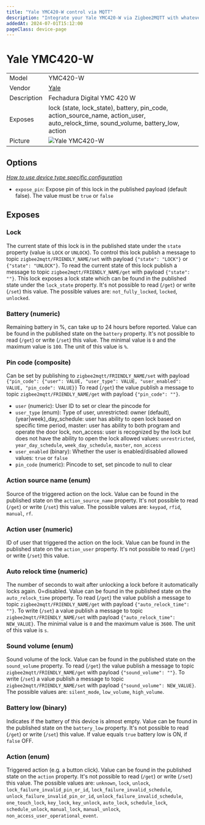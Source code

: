 ```yaml
---
title: "Yale YMC420-W control via MQTT"
description: "Integrate your Yale YMC420-W via Zigbee2MQTT with whatever smart home infrastructure you are using without the vendor's bridge or gateway."
addedAt: 2024-07-01T15:12:00
pageClass: device-page
---
```


<!-- !!!! -->
<!-- ATTENTION: This file is auto-generated through docgen! -->
<!-- You can only edit the "Notes"-Section between the two comment lines "Notes BEGIN" and "Notes END". -->
<!-- Do not use h1 or h2 heading within "## Notes"-Section. -->
<!-- !!!! -->

# Yale YMC420-W

|     |     |
|-----|-----|
| Model | YMC420-W  |
| Vendor  | [Yale](/supported-devices/#v=Yale)  |
| Description | Fechadura Digital YMC 420 W |
| Exposes | lock (state, lock_state), battery, pin_code, action_source_name, action_user, auto_relock_time, sound_volume, battery_low, action |
| Picture | ![Yale YMC420-W](https://www.zigbee2mqtt.io/images/devices/YMC420-W.png) |


<!-- Notes BEGIN: You can edit here. Add "## Notes" headline if not already present. -->


<!-- Notes END: Do not edit below this line -->



## Options
*[How to use device type specific configuration](../guide/configuration/devices-groups.md#specific-device-options)*

* `expose_pin`: Expose pin of this lock in the published payload (default false). The value must be `true` or `false`


## Exposes

### Lock 
The current state of this lock is in the published state under the `state` property (value is `LOCK` or `UNLOCK`).
To control this lock publish a message to topic `zigbee2mqtt/FRIENDLY_NAME/set` with payload `{"state": "LOCK"}` or `{"state": "UNLOCK"}`.
To read the current state of this lock publish a message to topic `zigbee2mqtt/FRIENDLY_NAME/get` with payload `{"state": ""}`.
This lock exposes a lock state which can be found in the published state under the `lock_state` property. It's not possible to read (`/get`) or write (`/set`) this value. The possible values are: `not_fully_locked`, `locked`, `unlocked`.

### Battery (numeric)
Remaining battery in %, can take up to 24 hours before reported.
Value can be found in the published state on the `battery` property.
It's not possible to read (`/get`) or write (`/set`) this value.
The minimal value is `0` and the maximum value is `100`.
The unit of this value is `%`.

### Pin code (composite)
Can be set by publishing to `zigbee2mqtt/FRIENDLY_NAME/set` with payload `{"pin_code": {"user": VALUE, "user_type": VALUE, "user_enabled": VALUE, "pin_code": VALUE}}`
To read (`/get`) the value publish a message to topic `zigbee2mqtt/FRIENDLY_NAME/get` with payload `{"pin_code": ""}`.
- `user` (numeric): User ID to set or clear the pincode for 
- `user_type` (enum): Type of user, unrestricted: owner (default), (year|week)_day_schedule: user has ability to open lock based on specific time period, master: user has ability to both program and operate the door lock, non_access: user is recognized by the lock but does not have the ability to open the lock allowed values: `unrestricted`, `year_day_schedule`, `week_day_schedule`, `master`, `non_access`
- `user_enabled` (binary): Whether the user is enabled/disabled allowed values: `true` or `false`
- `pin_code` (numeric): Pincode to set, set pincode to null to clear 

### Action source name (enum)
Source of the triggered action on the lock.
Value can be found in the published state on the `action_source_name` property.
It's not possible to read (`/get`) or write (`/set`) this value.
The possible values are: `keypad`, `rfid`, `manual`, `rf`.

### Action user (numeric)
ID of user that triggered the action on the lock.
Value can be found in the published state on the `action_user` property.
It's not possible to read (`/get`) or write (`/set`) this value.

### Auto relock time (numeric)
The number of seconds to wait after unlocking a lock before it automatically locks again. 0=disabled.
Value can be found in the published state on the `auto_relock_time` property.
To read (`/get`) the value publish a message to topic `zigbee2mqtt/FRIENDLY_NAME/get` with payload `{"auto_relock_time": ""}`.
To write (`/set`) a value publish a message to topic `zigbee2mqtt/FRIENDLY_NAME/set` with payload `{"auto_relock_time": NEW_VALUE}`.
The minimal value is `0` and the maximum value is `3600`.
The unit of this value is `s`.

### Sound volume (enum)
Sound volume of the lock.
Value can be found in the published state on the `sound_volume` property.
To read (`/get`) the value publish a message to topic `zigbee2mqtt/FRIENDLY_NAME/get` with payload `{"sound_volume": ""}`.
To write (`/set`) a value publish a message to topic `zigbee2mqtt/FRIENDLY_NAME/set` with payload `{"sound_volume": NEW_VALUE}`.
The possible values are: `silent_mode`, `low_volume`, `high_volume`.

### Battery low (binary)
Indicates if the battery of this device is almost empty.
Value can be found in the published state on the `battery_low` property.
It's not possible to read (`/get`) or write (`/set`) this value.
If value equals `true` battery low is ON, if `false` OFF.

### Action (enum)
Triggered action (e.g. a button click).
Value can be found in the published state on the `action` property.
It's not possible to read (`/get`) or write (`/set`) this value.
The possible values are: `unknown`, `lock`, `unlock`, `lock_failure_invalid_pin_or_id`, `lock_failure_invalid_schedule`, `unlock_failure_invalid_pin_or_id`, `unlock_failure_invalid_schedule`, `one_touch_lock`, `key_lock`, `key_unlock`, `auto_lock`, `schedule_lock`, `schedule_unlock`, `manual_lock`, `manual_unlock`, `non_access_user_operational_event`.


